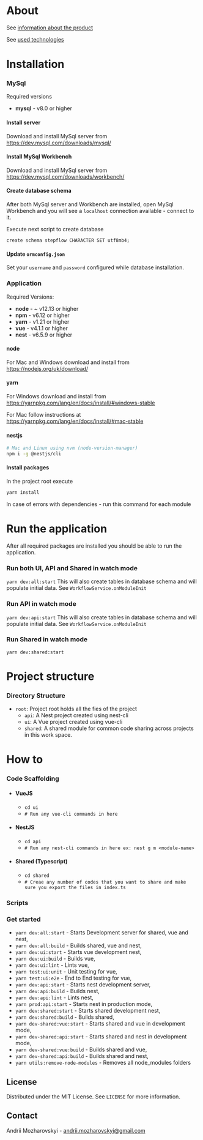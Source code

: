 # About
See [information about the product](PRODUCT.md)

See [used technologies](TECHNOLOGIES.md)

# Installation
### MySql
Required versions
- **mysql** - v8.0 or higher
#### Install server
Download and install MySql server from https://dev.mysql.com/downloads/mysql/
#### Install MySql Workbench
Download and install MySql server from https://dev.mysql.com/downloads/workbench/ 
#### Create database schema
After both MySql server and Workbench are installed, open MySql Workbench and you will see a `localhost` connection available - connect to it.

Execute next script to create database
```
create schema stepflow CHARACTER SET utf8mb4;
``` 
#### Update `ormconfig.json`
Set your `username` and `password` configured while database installation. 

### Application
Required Versions:
- **node** - ~ v12.13 or higher
- **npm** - v6.12 or higher
- **yarn** - v1.21 or higher
- **vue** - v4.1.1 or higher
- **nest** - v6.5.9 or higher
#### node
For Mac and Windows download and install from https://nodejs.org/uk/download/
#### yarn
For Windows download and install from https://yarnpkg.com/lang/en/docs/install/#windows-stable

For Mac follow instructions at https://yarnpkg.com/lang/en/docs/install/#mac-stable
#### nestjs
```sh
# Mac and Linux using nvm (node-version-manager)
npm i -g @nestjs/cli
```
#### Install packages
In the project root execute
```sh
yarn install
```
In case of errors with dependencies - run this command for each module

# Run the application
After all required packages are installed you should be able to run the application.
### Run both UI, API and Shared in watch mode
``
yarn dev:all:start
``
This will also create tables in database schema and will populate initial data. See `WorkflowService.onModuleInit`
### Run API in watch mode
``
yarn dev:api:start
``
This will also create tables in database schema and will populate initial data. See `WorkflowService.onModuleInit`
### Run Shared in watch mode
``
yarn dev:shared:start
``

# Project structure
### Directory Structure
- `root`: Project root holds all the fies of the project
    - `api`: A Nest project created using nest-cli
    - `ui`: A Vue project created using vue-cli
    - `shared`: A shared module for common code sharing across projects in this work space.

# How to
### Code Scaffolding
- #### VueJS
    - `cd ui`
    - `# Run any vue-cli commands in here`
- #### NestJS
    - `cd api`
    - `# Run any nest-cli commands in here ex: nest g m <module-name>`
- #### Shared (Typescript)
    - `cd shared`
    - `# Creae any number of codes that you want to share and make sure you export the files in index.ts`
       
### Scripts
### Get started
* `yarn dev:all:start` - Starts Development server for shared, vue and nest,
* `yarn dev:all:build` - Builds shared, vue and nest,
* `yarn dev:ui:start` - Starts vue development nest,
* `yarn dev:ui:build` - Builds vue,
* `yarn dev:ui:lint` - Lints vue,
* `yarn test:ui:unit` - Unit testing for vue,
* `yarn test:ui:e2e` - End to End testing for vue,
* `yarn dev:api:start` - Starts nest development server,
* `yarn dev:api:build` - Builds nest,
* `yarn dev:api:lint` - Lints nest,
* `yarn prod:api:start` - Starts nest in production mode,
* `yarn dev:shared:start` - Starts shared development nest,
* `yarn dev:shared:build` - Builds shared,
* `yarn dev-shared:vue:start` - Starts shared and vue in development mode,
* `yarn dev-shared:api:start` - Starts shared and nest in development mode,
* `yarn dev-shared:vue:build` - Builds shared and vue,
* `yarn dev-shared:api:build` - Builds shared and nest,
* `yarn utils:remove-node-modules` - Removes all node_modules folders

## License

Distributed under the MIT License. See `LICENSE` for more information.

## Contact

Andrii Mozharovskyi - andrii.mozharovskyi@gmail.com